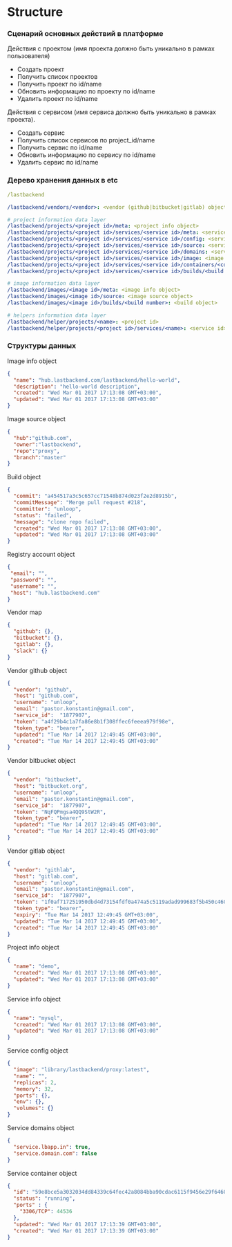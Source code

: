 Structure
=========

### Сценарий основных действий в платформе

Действия с проектом (имя проекта должно быть уникально в рамках пользователя)
- Создать проект
- Получить список проектов
- Получить проект по id/name
- Обновить информацию по проекту по id/name
- Удалить проект по id/name


Действия с сервисом (имя сервиса должно быть уникально в рамках проекта).
- Создать сервис
- Получить список сервисов по project_id/name
- Получить сервис по id/name
- Обновить информацию по сервису по id/name
- Удалить сервис по id/name


### Дерево хранения данных в etc

```yaml
/lastbackend

/lastbackend/vendors/<vendor>: <vendor (github|bitbucket|gitlab) object>

# project information data layer
/lastbackend/projects/<project id>/meta: <project info object>
/lastbackend/projects/<project id>/services/<service id>/meta: <service info object>
/lastbackend/projects/<project id>/services/<service id>/config: <service config object>
/lastbackend/projects/<project id>/services/<service id>/source: <service sources object>
/lastbackend/projects/<project id>/services/<service id>/domains: <service domains object>
/lastbackend/projects/<project id>/services/<service id>/image: <image name>
/lastbackend/projects/<project id>/services/<service id>/containers/<container id>: <service container object>
/lastbackend/projects/<project id>/services/<service id>/builds/<build number>: <service build object>

# image information data layer
/lastbackend/images/<image id>/meta: <image info object>
/lastbackend/images/<image id>/source: <image source object>
/lastbackend/images/<image id>/builds/<build number>: <build object>

# helpers information data layer
/lastbackend/helper/projects/<name>: <project id>
/lastbackend/helper/projects/<project id>/services/<name>: <service id>
```

### Структуры данных

Image info object
```json
{
  "name": "hub.lastbackend.com/lastbackend/hello-world",
  "description": "hello-world description",
  "created": "Wed Mar 01 2017 17:13:08 GMT+03:00",
  "updated": "Wed Mar 01 2017 17:13:08 GMT+03:00"
}
```

Image source object
```json
{
  "hub":"github.com",
  "owner":"lastbackend",
  "repo":"proxy",
  "branch":"master"
}
```

Build object
```json
{
  "commit": "a454517a3c5c657cc71548b874d023f2e2d8915b",
  "commitMessage": "Merge pull request #218",
  "committer": "unloop",
  "status": "failed",
  "message": "clone repo failed",
  "created": "Wed Mar 01 2017 17:13:08 GMT+03:00",
  "updated": "Wed Mar 01 2017 17:13:08 GMT+03:00"
}
```

Registry account object
```json
{
 "email": "",
 "password": "",
 "username": "",
 "host": "hub.lastbackend.com"
}
```

Vendor map
```json
{
  "github": {},
  "bitbucket": {},
  "gitlab": {},
  "slack": {}
}

```

Vendor github object
```json
{
  "vendor": "github",
  "host": "github.com",
  "username": "unloop",
  "email": "pastor.konstantin@gmail.com",
  "service_id":  "1877907",
  "token": "a4f29b4c1a7fa86e8b1f308ffec6feeea979f98e",
  "token_type": "bearer",
  "updated": "Tue Mar 14 2017 12:49:45 GMT+03:00",
  "created": "Tue Mar 14 2017 12:49:45 GMT+03:00"
}
```

Vendor bitbucket object
```json
{
  "vendor": "bitbucket",
  "host": "bitbucket.org",
  "username": "unloop",
  "email": "pastor.konstantin@gmail.com",
  "service_id":  "1877907",
  "token": "NqFQPmgsa4QQ9StW2R",
  "token_type": "bearer",
  "updated": "Tue Mar 14 2017 12:49:45 GMT+03:00",
  "created": "Tue Mar 14 2017 12:49:45 GMT+03:00"
}
```
Vendor gitlab object
```json
{
  "vendor": "githlab",
  "host": "gitlab.com",
  "username": "unloop",
  "email": "pastor.konstantin@gmail.com",
  "service_id":  "1877907",
  "token": "1f0af717251950dbd4d73154fdf0a474a5c5119adad999683f5b450c460726aa",
  "token_type": "bearer",
  "expiry": "Tue Mar 14 2017 12:49:45 GMT+03:00",
  "updated": "Tue Mar 14 2017 12:49:45 GMT+03:00",
  "created": "Tue Mar 14 2017 12:49:45 GMT+03:00"
}
```

Project info object
```json
{
  "name": "demo",
  "created": "Wed Mar 01 2017 17:13:08 GMT+03:00",
  "updated": "Wed Mar 01 2017 17:13:08 GMT+03:00"
}
```

Service info object
```json
{
  "name": "mysql",
  "created": "Wed Mar 01 2017 17:13:08 GMT+03:00",
  "updated": "Wed Mar 01 2017 17:13:08 GMT+03:00"
}
```

Service config object
```json
{
  "image": "library/lastbackend/proxy:latest",
  "name": "",
  "replicas": 2,
  "memory": 32,
  "ports": {},
  "env": {},
  "volumes": {}
}
```

Service domains object
```json
{
  "service.lbapp.in": true,
  "service.domain.com": false
}
```

Service container object
```json
{
  "id": "59e8bce5a3032034dd84339c64fec42a8084bba90cdac6115f9456e29f646015",
  "status": "running",
  "ports" : {
    "3306/TCP": 44536
  },
  "updated": "Wed Mar 01 2017 17:13:39 GMT+03:00",
  "created": "Wed Mar 01 2017 17:13:39 GMT+03:00"
}
```